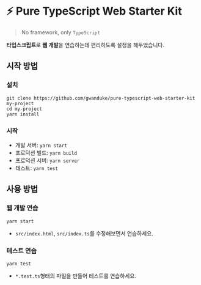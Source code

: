 # ⚡️ Pure TypeScript Web Starter Kit

> No framework, only `TypeScript`

**타입스크립트**로 **웹 개발**을 연습하는데 편리하도록 설정을 해두었습니다.

## 시작 방법

### 설치

```plain
git clone https://github.com/gwanduke/pure-typescript-web-starter-kit my-project
cd my-project
yarn install
```

### 시작

- 개발 서버: `yarn start`
- 프로덕션 빌드: `yarn build`
- 프로덕션 서버: `yarn server`
- 테스트: `yarn test`

## 사용 방법

### 웹 개발 연습

```plain
yarn start
```

- `src/index.html`, `src/index.ts`를 수정해보면서 연습하세요.

### 테스트 연습

```plain
yarn test
```

- `*.test.ts`형태의 파일을 만들어 테스트를 연습하세요.
